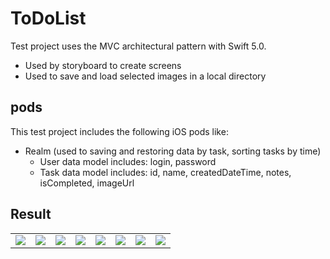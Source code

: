 # ToDoList
Test project uses the MVС architectural pattern with Swift 5.0.
  - Used by storyboard to create screens
  - Used to save and load selected images in a local directory
## pods
This test project includes the following iOS pods like:
  - Realm (used to saving and restoring data by task, sorting tasks by time)
    - User data model includes: login, password
    - Task data model includes: id, name, createdDateTime, notes, isCompleted, imageUrl

## Result

<table>
  <tr>
    <td>
      <img src="https://raw.githubusercontent.com/rusellkhx/Images/main/ToDoListLogin.png"/>
    </td>
    <td>
      <img src="https://raw.githubusercontent.com/rusellkhx/Images/main/ToDoListRegistration.png"/>
    </td>
    <td>
      <img src="https://raw.githubusercontent.com/rusellkhx/Images/main/ToDoListWarning_wrong_registration.png"/>
    </td>
    <td>
      <img src="https://raw.githubusercontent.com/rusellkhx/Images/main/ToDoListWarning_wrong_registration2.png"/>
    </td>
    <td>
      <img src="https://raw.githubusercontent.com/rusellkhx/Images/main/ToDoListTasksv2.png"/>
    </td>
    <td>
      <img src="https://raw.githubusercontent.com/rusellkhx/Images/main/ToDoListDetailTask.png"/>
    </td>
    <td>
      <img src="https://raw.githubusercontent.com/rusellkhx/Images/main/ToDoListTakeFotoForTaskOrDelete.png"/>
    </td>
    <td>
      <img src="https://raw.githubusercontent.com/rusellkhx/Images/main/ToDoListResourceFoto.png"/>
    </td>
  </tr>
</table>
